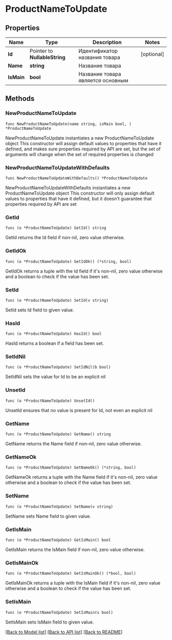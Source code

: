 # ProductNameToUpdate

## Properties

Name | Type | Description | Notes
------------ | ------------- | ------------- | -------------
**Id** | Pointer to **NullableString** | Идентификатор названия товара | [optional] 
**Name** | **string** | Название товара | 
**IsMain** | **bool** | Название товара является основным | 

## Methods

### NewProductNameToUpdate

`func NewProductNameToUpdate(name string, isMain bool, ) *ProductNameToUpdate`

NewProductNameToUpdate instantiates a new ProductNameToUpdate object
This constructor will assign default values to properties that have it defined,
and makes sure properties required by API are set, but the set of arguments
will change when the set of required properties is changed

### NewProductNameToUpdateWithDefaults

`func NewProductNameToUpdateWithDefaults() *ProductNameToUpdate`

NewProductNameToUpdateWithDefaults instantiates a new ProductNameToUpdate object
This constructor will only assign default values to properties that have it defined,
but it doesn't guarantee that properties required by API are set

### GetId

`func (o *ProductNameToUpdate) GetId() string`

GetId returns the Id field if non-nil, zero value otherwise.

### GetIdOk

`func (o *ProductNameToUpdate) GetIdOk() (*string, bool)`

GetIdOk returns a tuple with the Id field if it's non-nil, zero value otherwise
and a boolean to check if the value has been set.

### SetId

`func (o *ProductNameToUpdate) SetId(v string)`

SetId sets Id field to given value.

### HasId

`func (o *ProductNameToUpdate) HasId() bool`

HasId returns a boolean if a field has been set.

### SetIdNil

`func (o *ProductNameToUpdate) SetIdNil(b bool)`

 SetIdNil sets the value for Id to be an explicit nil

### UnsetId
`func (o *ProductNameToUpdate) UnsetId()`

UnsetId ensures that no value is present for Id, not even an explicit nil
### GetName

`func (o *ProductNameToUpdate) GetName() string`

GetName returns the Name field if non-nil, zero value otherwise.

### GetNameOk

`func (o *ProductNameToUpdate) GetNameOk() (*string, bool)`

GetNameOk returns a tuple with the Name field if it's non-nil, zero value otherwise
and a boolean to check if the value has been set.

### SetName

`func (o *ProductNameToUpdate) SetName(v string)`

SetName sets Name field to given value.


### GetIsMain

`func (o *ProductNameToUpdate) GetIsMain() bool`

GetIsMain returns the IsMain field if non-nil, zero value otherwise.

### GetIsMainOk

`func (o *ProductNameToUpdate) GetIsMainOk() (*bool, bool)`

GetIsMainOk returns a tuple with the IsMain field if it's non-nil, zero value otherwise
and a boolean to check if the value has been set.

### SetIsMain

`func (o *ProductNameToUpdate) SetIsMain(v bool)`

SetIsMain sets IsMain field to given value.



[[Back to Model list]](../README.md#documentation-for-models) [[Back to API list]](../README.md#documentation-for-api-endpoints) [[Back to README]](../README.md)


